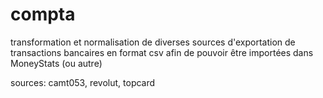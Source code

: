 # compta
transformation et normalisation de diverses sources d'exportation de transactions bancaires en format csv afin de pouvoir être importées dans MoneyStats (ou autre)

sources: camt053, revolut, topcard
